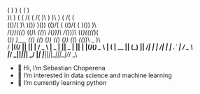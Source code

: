 (              )     )   (         (            )          
 )\ )   (    ( /(  ( /(   )\ )      )\ )      ( /(   (      
(()/(   )\   )\()) )\()) (()/( (   (()/( (    )\())  )\     
 /(_))(((_) ((_)\ ((_)\   /(_)))\   /(_)))\  ((_)\((((_)(   
(_))  )\___  _((_)  ((_) (_)) ((_) (_)) ((_)  _((_))\ _ )\  
/ __|((/ __|| || | / _ \ | _ \| __|| _ \| __|| \| |(_)_\(_) 
\__ \ | (__ | __ || (_) ||  _/| _| |   /| _| | .` | / _ \   
|___/  \___||_||_| \___/ |_|  |___||_|_\|___||_|\_|/_/ \_\  

- 👋 Hi, I’m Sebastian Choperena
- 👀 I’m interested in data science and machine learning
- 🌱 I’m currently learning python

<!---
schoperena/schoperena is a ✨ special ✨ repository because its `README.md` (this file) appears on your GitHub profile.
You can click the Preview link to take a look at your changes.
--->
